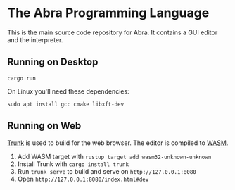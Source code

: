 # The Abra Programming Language

This is the main source code repository for Abra. It contains a GUI editor and the interpreter.
## Running on Desktop

`cargo run`

On Linux you'll need these dependencies:

`sudo apt install gcc cmake libxft-dev`

## Running on Web

[Trunk](https://trunkrs.dev/) is used to build for the web browser. The editor is compiled to [WASM](https://en.wikipedia.org/wiki/WebAssembly).
1. Add WASM target with `rustup target add wasm32-unknown-unknown`
2. Install Trunk with `cargo install trunk`
3. Run `trunk serve` to build and serve on `http://127.0.0.1:8080`
4. Open `http://127.0.0.1:8080/index.html#dev`